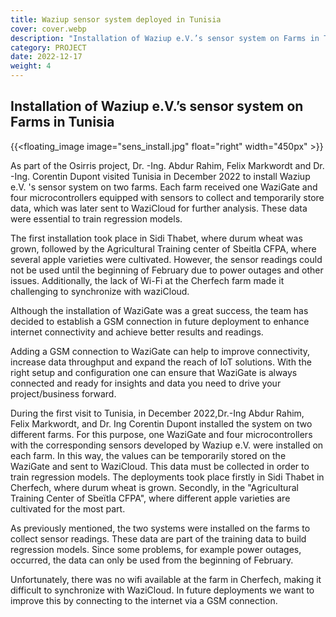 ```yaml
---
title: Waziup sensor system deployed in Tunisia
cover: cover.webp
description: "Installation of Waziup e.V.’s sensor system on Farms in Tunisia"
category: PROJECT
date: 2022-12-17
weight: 4
---
```

## Installation of Waziup e.V.’s sensor system on Farms in Tunisia

{{<floating_image image="sens_install.jpg" float="right" width="450px" >}}

As part of the Osirris project, Dr. -Ing. Abdur Rahim, Felix Markwordt and Dr. -Ing. Corentin Dupont visited Tunisia in December 2022 to install Waziup e.V. 's sensor system on two farms. Each farm received one WaziGate and four microcontrollers equipped with sensors to collect and temporarily store data, which was later sent to WaziCloud for further analysis. These data were essential to train regression models.


The first installation took place in Sidi Thabet, where durum wheat was grown, followed by the Agricultural Training center of Sbeitla CFPA, where several apple varieties were cultivated. However, the sensor readings could not be used until the beginning of February due to power outages and other issues. Additionally, the lack of Wi-Fi at the Cherfech farm made it challenging to synchronize with waziCloud.


Although the installation of WaziGate was a great success, the team has decided to establish a GSM connection in future deployment to enhance internet connectivity and achieve better results and readings. 

Adding a GSM connection to WaziGate can help to improve connectivity, increase data throughput and expand the reach of IoT solutions. With the right setup and configuration one can ensure that WaziGate is always connected and ready for insights and data you need to drive your project/business forward. 

During the first visit to Tunisia, in December 2022,Dr.-Ing Abdur Rahim, Felix Markwordt, and Dr. Ing Corentin Dupont installed the system on two different farms. For this purpose, one WaziGate and four microcontrollers with the corresponding sensors developed by Waziup e.V. were installed on each farm. In this way, the values can be temporarily stored on the WaziGate and sent to WaziCloud. This data must be collected in order to train regression models. 
The deployments took place firstly in Sidi Thabet in Cherfech, where durum wheat is grown. Secondly, in the "Agricultural Training Center of Sbeïtla CFPA", where different apple varieties are cultivated for the most part.

As previously mentioned, the two systems were installed on the farms to collect sensor readings. These data are part of the training data to build regression models. Since some problems, for example power outages, occurred, the data can only be used from the beginning of February.

Unfortunately, there was no wifi available at the farm in Cherfech, making it difficult to synchronize with WaziCloud. In future deployments we want to improve this by connecting to the internet via a GSM connection.
